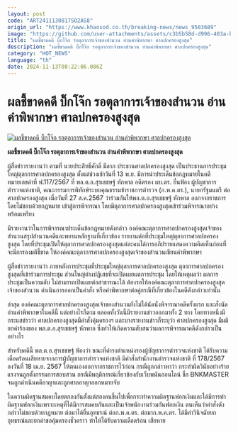 ```yaml
---
layout: post
code: "ART2411130817SO2AS8"
origin_url: "https://www.khaosod.co.th/breaking-news/news_9503689"
image: "https://github.com/user-attachments/assets/c3b5b58d-d996-403a-bba0-efe0e6f44b99"
title: "ผลชี้ขาดคดี บิ๊กโจ๊ก รอตุลาการเจ้าของสำนวน อ่านคำพิพากษา ศาลปกครองสูงสุด"
description: "ผลชี้ขาดคดี บิ๊กโจ๊ก รอตุลาการเจ้าของสำนวน อ่านคำพิพากษา ศาลปกครองสูงสุด"
category: "HOT_NEWS"
language: "th"
date: 2024-11-13T08:22:06.086Z
---
```


# ผลชี้ขาดคดี บิ๊กโจ๊ก รอตุลาการเจ้าของสำนวน อ่านคำพิพากษา ศาลปกครองสูงสุด

[![ผลชี้ขาดคดี บิ๊กโจ๊ก รอตุลาการเจ้าของสำนวน อ่านคำพิพากษา ศาลปกครองสูงสุด](https://www.khaosod.co.th/wpapp/uploads/2024/11/big-joke566559-2.jpg "ผลชี้ขาดคดี บิ๊กโจ๊ก รอตุลาการเจ้าของสำนวน อ่านคำพิพากษา ศาลปกครองสูงสุด")](https://www.khaosod.co.th/wpapp/uploads/2024/11/big-joke566559-2.jpg)

**ผลชี้ขาดคดี บิ๊กโจ๊ก รอตุลาการเจ้าของสำนวน อ่านคำพิพากษา ศาลปกครองสูงสุด**

ผู้สื่อข่าวรายงานว่า ตามที่ นายประสิทธิ์ศักดิ์ มีลาภ ประธานศาลปกครองสูงสุด เป็นประธานการประชุมใหญ่ตุลาการศาลปกครองสูงสุด ตั้งแต่ช่วงเช้าวันที่ 13 พ.ย. มีการนำประเด็นข้อกฎหมายในคดีหมายเลขดำที่ ฟ.117/2567 ที่ พล.ต.อ.สุรเชชษฐ์ หักพาล อดีตรอง ผบ.ตร. ยื่นฟ้อง ผู้บัญชาการตำรวจแห่งชาติ, คณะกรรมการพิทักษ์ระบบคุณธรรมข้าราชการตำรวจ (ก.พ.ค.ตร.), นายกรัฐมนตรี ต่อศาลปกครองสูงสุด เมื่อวันที่ 27 ส.ค.2567 ว่าร่วมกันให้พล.ต.อ.สุรเชชษฐ์ หักพาล ออกจากราชการโดยไม่ชอบด้วยกฎหมาย เข้าสู่การพิจารณา โดยมีตุลาการศาลปกครองสูงสุดเข้าร่วมพิจารณาอย่างพร้อมเพรียง

มีรายงานว่าในการพิจารณาประเด็นข้อกฎหมายดังกล่าว องค์คณะตุลาการศาลปกครองสูงสุดเจ้าของสำนวนสรุปสำนวนคดีและพยานหลักฐานที่เกี่ยวข้อง รายงานต่อที่ประชุมใหญ่ตุลาการศาลปกครองสูงสุด โดยที่ประชุมเปิดให้ตุลาการศาลปกครองสูงสุดแต่ละคนได้การอภิปรายแสดงความคิดเห็นก่อนที่จะมีการลงมติชี้ขาด ให้องค์คณะตุลาการศาลปกครองสูงสุดเจ้าของสำนวนเขียนคำพิพากษา

ผู้สื่อข่าวรายงานว่า ภายหลังการประชุมที่ประชุมใหญ่ตุลาการศาลปกครองสูงสุด ตุลาการศาลปกครองสูงสุดที่เข้าร่วมการประชุม ส่วนใหญ่ต่างปฏิเสธที่จะเปิดเผยผลการประชุม โดยให้เหตุผลว่า ผลการประชุมเป็นความลับ ไม่สามารถเปิดเผยต่อสาธารณะได้ ต้องรอให้องค์คณะตุลาการศาลปกครองสูงสุดเจ้าของสำนวน ดำเนินการออกเป็นคำสั่ง หรือคำพิพากษาต่อคู่กรณีที่เกี่ยวข้องในคดีดังกล่าวเท่านั้น

ล่าสุด องค์คณะตุลาการศาลปกครองสูงสุดเจ้าของสำนวนยังไม่ได้นัดนั่งพิจารณาคดีครั้งแรก และสั่งนัดอ่านคำพิพากษาในคดีนี้ แต่อย่างไรก็ตาม ตลอดทั้งวันนี้มีรายงานข่าวออกมาทั้ง 2 ทาง โดยทางหนึ่งมีกระแสข่าวว่า ศาลปกครองสูงสุดมีคำสั่งคุ้มครองฯ และบางรายงานข่าวก็ระบุว่า ศาลปกครองสูงสุด มีมติยกคำร้องของ พล.ต.อ.สุรเชชษฐ์ หักพาล ซึ่งทำให้เกิดความสับสนว่าผลการพิจารณาคดีดังกล่าวเป็นอย่างไร

สำหรับคดีนี้ พล.ต.อ.สุรเชชษฐ์ ฟ้องว่า ขณะที่ดำรงตำแหน่งรองผู้บัญชาการตำรวจแห่งชาติ ได้รับความเดือดร้อนเสียหายจากการผู้บัญชาการตำรวจแห่งชาติ มีคำสั่งสำนักงานตำรวจแห่งชาติ ที่ 178/2567 ลงวันที่ 18 เม.ย. 2567 ให้ตนเองออกจากราชการไว้ก่อน กรณีถูกกล่าวหาว่า กระทำผิดวินัยอย่างร้ายแรงจนถูกตั้งกรรมการสอบสวน กรณีมีพฤติการณ์เกี่ยวข้องกับเว็บพนันออนไลน์ ชื่อ BNKMASTER จนถูกดำเนินคดีอาญาและถูกศาลอาญาออกหมายจับ

ในความผิดฐานสมคบโดยตกลงกันตั้งแต่สองคนขึ้นไปเพื่อกระทำความผิดฐานฟอกเงินและได้มีการทำผิดฐานฟอกเงินเพราะเหตุที่ได้มีการสมคบกันและเป็นเจ้าพนักงานร่วมกันฟอกเงิน ตนเห็นว่าคำสั่งดังกล่าวไม่ชอบด้วยกฎหมาย ต่อมาได้ยื่นอุทธรณ์ ต่อก.พ.ค.ตร. ต่อมาก.พ.ค.ตร. ได้มีคำวินิจฉัยยกอุทธรณ์และยกคำขอคุ้มครองชั่วคราว ทำให้ได้รับความเดือดร้อน เสียหาย